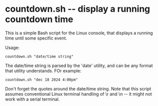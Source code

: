 # countdown.sh -- display a running countdown time

This is a simple Bash script for the Linux console, that displays a running
time until some specific event. 

Usage:

    countdown.sh "date/time string"

 The date/time string is parsed by the 'date' utility, and can be any format
 that utility understands. FOr example:

    countdown.sh "dec 18 2024 4:00pm"

Don't forget the quotes around the date/time string. Note that this script
assumes conventional Linux terminal handling of \r and \n -- it might not
work with a serial terminal.


